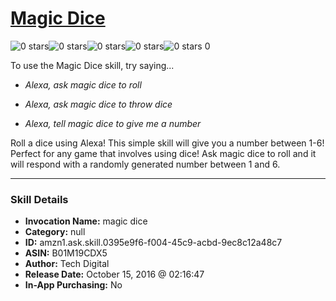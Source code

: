 # [Magic Dice](http://alexa.amazon.com/#skills/amzn1.ask.skill.0395e9f6-f004-45c9-acbd-9ec8c12a48c7)
![0 stars](../../images/ic_star_border_black_18dp_1x.png)![0 stars](../../images/ic_star_border_black_18dp_1x.png)![0 stars](../../images/ic_star_border_black_18dp_1x.png)![0 stars](../../images/ic_star_border_black_18dp_1x.png)![0 stars](../../images/ic_star_border_black_18dp_1x.png) 0

To use the Magic Dice skill, try saying...

* *Alexa, ask magic dice to roll*

* *Alexa, ask magic dice to throw dice*

* *Alexa, tell magic dice to give me a number*

Roll a dice using Alexa! This simple skill will give you a number between 1-6! Perfect for any game that involves using dice! Ask magic dice to roll and it will respond with a randomly generated number between 1 and 6.

***

### Skill Details

* **Invocation Name:** magic dice
* **Category:** null
* **ID:** amzn1.ask.skill.0395e9f6-f004-45c9-acbd-9ec8c12a48c7
* **ASIN:** B01M19CDX5
* **Author:** Tech Digital
* **Release Date:** October 15, 2016 @ 02:16:47
* **In-App Purchasing:** No
